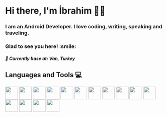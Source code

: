 <h1 align="left">Hi there, I'm İbrahim 👋🏻 </h1>
<h3 align="left"> I am an Android Developer. I love coding, writing, speaking and traveling. </h3>
<h3 align="left"> Glad to see you here! :smile: </h3>
<h5 align="left">📍 Currently base at: Van, Turkey</h5>


<h2 align='left''> Languages and Tools 💻 </h2>
<p align='left'>
<img width ='40px' align='center' src='https://cdn.jsdelivr.net/gh/devicons/devicon/icons/java/java-original.svg' />
<img width ='40px' align='center' src ='https://raw.githubusercontent.com/rahulbanerjee26/githubAboutMeGenerator/main/icons/reactjs.svg'>
<img width ='40px' align='center' src ='https://cdn.jsdelivr.net/gh/devicons/devicon/icons/mongodb/mongodb-original-wordmark.svg' />
<img width ='40px' align='center' src ='https://raw.githubusercontent.com/rahulbanerjee26/githubAboutMeGenerator/main/icons/javascript.svg'>
<img width ='40px' align='center' src ='https://raw.githubusercontent.com/rahulbanerjee26/githubAboutMeGenerator/main/icons/css.svg'>
<img width ='40px' align='center' src ='https://raw.githubusercontent.com/rahulbanerjee26/githubAboutMeGenerator/main/icons/bootstrap.svg'>
                              <img width ='40px' align='center' src='https://cdn.jsdelivr.net/gh/devicons/devicon/icons/androidstudio/androidstudio-original.svg' />
<img width ='40px' align='center' src ='https://raw.githubusercontent.com/rahulbanerjee26/githubAboutMeGenerator/main/icons/html.svg'>  

<img width ='40px' align='center' src ='https://raw.githubusercontent.com/rahulbanerjee26/githubAboutMeGenerator/main/icons/firebase.svg'>  
<img width ='40px' align='center' src ='https://raw.githubusercontent.com/rahulbanerjee26/githubAboutMeGenerator/main/icons/nodejs.svg'>
<img width ='40px' align='center' src ='https://raw.githubusercontent.com/rahulbanerjee26/githubAboutMeGenerator/main/icons/illustrator.svg'>
<img width ='40px' align='center' src ='https://upload.wikimedia.org/wikipedia/commons/c/c2/Adobe_XD_CC_icon.svg'>
<img width ='40px' align='center' src ='https://raw.githubusercontent.com/rahulbanerjee26/githubAboutMeGenerator/main/icons/figma.svg'>
<img width ='40px' align='center' src ='https://raw.githubusercontent.com/rahulbanerjee26/githubAboutMeGenerator/main/icons/git.svg'>
<img width ='40px' align='center' src ='https://raw.githubusercontent.com/rahulbanerjee26/githubAboutMeGenerator/main/icons/github.svg'>

<br>
</p>
<br>


           
